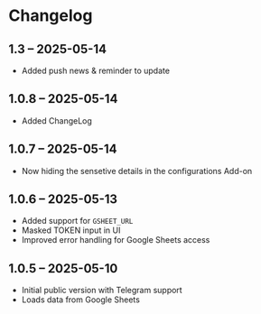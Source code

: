# Changelog
## 1.3 – 2025-05-14
- Added push news & reminder to update
  
## 1.0.8 – 2025-05-14
- Added ChangeLog

## 1.0.7 – 2025-05-14
- Now hiding the sensetive details in the configurations Add-on 
  
## 1.0.6 – 2025-05-13
- Added support for `GSHEET_URL`
- Masked TOKEN input in UI
- Improved error handling for Google Sheets access

## 1.0.5 – 2025-05-10
- Initial public version with Telegram support
- Loads data from Google Sheets
